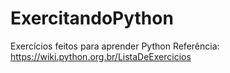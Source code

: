 # ExercitandoPython
Exercícios feitos para aprender Python
Referência: https://wiki.python.org.br/ListaDeExercicios
